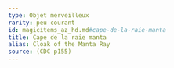 ```yaml
---
type: Objet merveilleux
rarity: peu courant
id: magicitems_az_hd.md#cape-de-la-raie-manta
title: Cape de la raie manta
alias: Cloak of the Manta Ray
source: (CDC p155)
---
```


